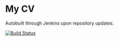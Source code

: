 # My CV

Autobuilt through Jenkins upon repository updates.

[![Build Status](https://transduc.seas.ucla.edu/buildStatus/icon?job=Aarmey/CV/master)](https://transduc.seas.ucla.edu/job/Aarmey/job/CV/job/master/)
